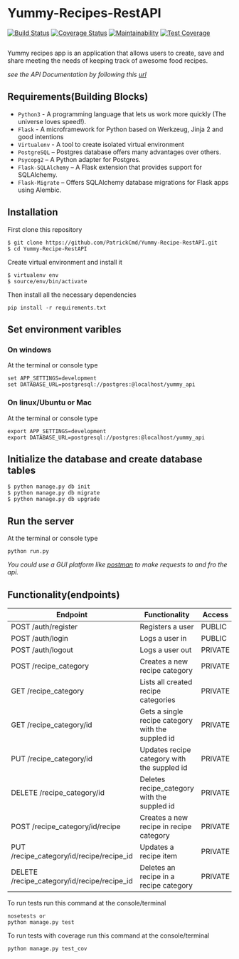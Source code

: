 # Yummy-Recipes-RestAPI
[![Build Status](https://travis-ci.org/PatrickCmd/Yummy-Recipe-RestAPI.svg?branch=master)](https://travis-ci.org/PatrickCmd/Yummy-Recipe-RestAPI)
[![Coverage Status](https://coveralls.io/repos/github/PatrickCmd/Yummy-Recipe-RestAPI/badge.svg?branch=master)](https://coveralls.io/github/PatrickCmd/Yummy-Recipe-RestAPI?branch=master)
[![Maintainability](https://api.codeclimate.com/v1/badges/f0c47514677ca33a508d/maintainability)](https://codeclimate.com/github/PatrickCmd/Yummy-Recipe-RestAPI/maintainability)
[![Test Coverage](https://api.codeclimate.com/v1/badges/f0c47514677ca33a508d/test_coverage)](https://codeclimate.com/github/PatrickCmd/Yummy-Recipe-RestAPI/test_coverage)
```
```
Yummy recipes app is an application that allows users  to create, save and share meeting the needs of keeping track of awesome food recipes.

*see the API Documentation by following this [url](https://yummy-recipe-api.herokuapp.com)*

## Requirements(Building Blocks)
- `Python3` - A programming language that lets us work more quickly (The universe loves speed!).
- `Flask` - A microframework for Python based on Werkzeug, Jinja 2 and good intentions
- `Virtualenv` - A tool to create isolated virtual environment
- `PostgreSQL` – Postgres database offers many advantages over others.
- `Psycopg2` – A Python adapter for Postgres.
- `Flask-SQLAlchemy` – A Flask extension that provides support for SQLAlchemy.
- `Flask-Migrate` – Offers SQLAlchemy database migrations for Flask apps using Alembic.

## Installation
First clone this repository
```
$ git clone https://github.com/PatrickCmd/Yummy-Recipe-RestAPI.git
$ cd Yummy-Recipe-RestAPI
```
Create virtual environment and install it
```
$ virtualenv env
$ source/env/bin/activate
```
Then install all the necessary dependencies
```
pip install -r requirements.txt
```

## Set environment varibles
### On windows
At the terminal or console type
```
set APP_SETTINGS=development
set DATABASE_URL=postgresql://postgres:@localhost/yummy_api
```
### On linux/Ubuntu or Mac
At the terminal or console type
```
export APP_SETTINGS=development
export DATABASE_URL=postgresql://postgres:@localhost/yummy_api
```

## Initialize the database and create database tables
```
$ python manage.py db init
$ python manage.py db migrate
$ python manage.py db upgrade
```

## Run the server
At the terminal or console type
```
python run.py
```

*You could use a GUI platform like [postman](https://www.getpostman.com/) to make requests to and fro the api.*

## Functionality(endpoints)
Endpoint | Functionality| Access
------------ | ------------- | ------------- 
POST /auth/register | Registers a user | PUBLIC
POST /auth/login |Logs a user in | PUBLIC
POST /auth/logout |Logs a user out | PRIVATE
POST /recipe_category | Creates a new recipe category | PRIVATE
GET /recipe_category | Lists all created recipe categories | PRIVATE
GET /recipe_category/id | Gets a single recipe category with the suppled id | PRIVATE
PUT /recipe_category/id | Updates recipe category with the suppled id | PRIVATE
DELETE /recipe_category/id | Deletes recipe_category with the suppled id | PRIVATE
POST /recipe_category/id/recipe | Creates a new recipe in recipe category | PRIVATE
PUT /recipe_category/id/recipe/recipe_id | Updates a recipe item | PRIVATE
DELETE /recipe_category/id/recipe/recipe_id | Deletes an recipe in a recipe category | PRIVATE

To run tests run this command at the console/terminal
```
nosetests or
python manage.py test
```
To run tests with coverage run this command at the console/terminal
```
python manage.py test_cov
```
